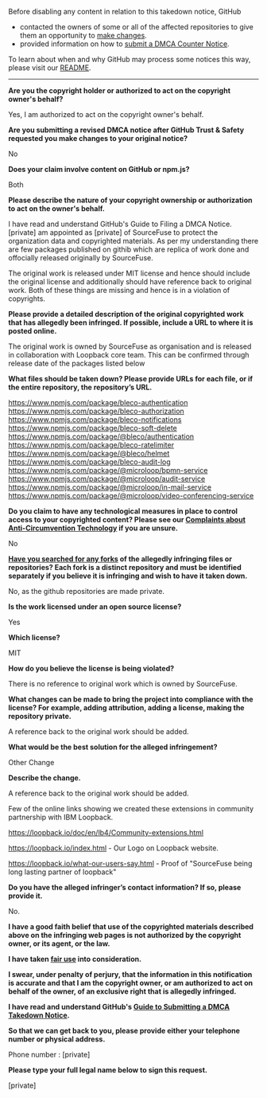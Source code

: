 Before disabling any content in relation to this takedown notice, GitHub
- contacted the owners of some or all of the affected repositories to give them an opportunity to [make changes](https://docs.github.com/en/github/site-policy/dmca-takedown-policy#a-how-does-this-actually-work).
- provided information on how to [submit a DMCA Counter Notice](https://docs.github.com/en/articles/guide-to-submitting-a-dmca-counter-notice).

To learn about when and why GitHub may process some notices this way, please visit our [README](https://github.com/github/dmca/blob/master/README.md#anatomy-of-a-takedown-notice).

---

**Are you the copyright holder or authorized to act on the copyright owner's behalf?**

Yes, I am authorized to act on the copyright owner's behalf.

**Are you submitting a revised DMCA notice after GitHub Trust & Safety requested you make changes to your original notice?**

No

**Does your claim involve content on GitHub or npm.js?**

Both

**Please describe the nature of your copyright ownership or authorization to act on the owner's behalf.**

I have read and understand GitHub's Guide to Filing a DMCA Notice.  
[private] am appointed as [private] of SourceFuse to protect the organization data and copyrighted materials. As per my understanding there are few packages published on githib which are replica of work done and offocially released originally by SourceFuse.

The original work is released under MIT license and hence should include the original license and additionally should have reference back to original work. Both of these things are missing and hence is in a violation of copyrights.

**Please provide a detailed description of the original copyrighted work that has allegedly been infringed. If possible, include a URL to where it is posted online.**

The original work is owned by SourceFuse as organisation and is released in collaboration with Loopback core team. This can be confirmed through release date of the packages listed below

**What files should be taken down? Please provide URLs for each file, or if the entire repository, the repository’s URL.**

https://www.npmjs.com/package/bleco-authentication  
https://www.npmjs.com/package/bleco-authorization  
https://www.npmjs.com/package/bleco-notifications  
https://www.npmjs.com/package/bleco-soft-delete  
https://www.npmjs.com/package/@bleco/authentication  
https://www.npmjs.com/package/bleco-ratelimiter  
https://www.npmjs.com/package/@bleco/helmet  
https://www.npmjs.com/package/bleco-audit-log  
https://www.npmjs.com/package/@microloop/bpmn-service  
https://www.npmjs.com/package/@microloop/audit-service  
https://www.npmjs.com/package/@microloop/in-mail-service  
https://www.npmjs.com/package/@microloop/video-conferencing-service  
  
**Do you claim to have any technological measures in place to control access to your copyrighted content? Please see our <a href="https://docs.github.com/articles/guide-to-submitting-a-dmca-takedown-notice#complaints-about-anti-circumvention-technology">Complaints about Anti-Circumvention Technology</a> if you are unsure.**

No

**<a href="https://docs.github.com/articles/dmca-takedown-policy#b-what-about-forks-or-whats-a-fork">Have you searched for any forks</a> of the allegedly infringing files or repositories? Each fork is a distinct repository and must be identified separately if you believe it is infringing and wish to have it taken down.**

No, as the github repositories are made private.

**Is the work licensed under an open source license?**

Yes

**Which license?**

MIT

**How do you believe the license is being violated?**

There is no reference to original work which is owned by SourceFuse.

**What changes can be made to bring the project into compliance with the license? For example, adding attribution, adding a license, making the repository private.**

A reference back to the original work should be added.

**What would be the best solution for the alleged infringement?**

Other Change

**Describe the change.**

A reference back to the original work should be added. 

Few of the online links showing we created these extensions in community partnership with IBM Loopback. 

https://loopback.io/doc/en/lb4/Community-extensions.html

https://loopback.io/index.html - Our Logo on Loopback website. 

https://loopback.io/what-our-users-say.html - Proof of "SourceFuse being long lasting partner of loopback" 

**Do you have the alleged infringer’s contact information? If so, please provide it.**

No.

**I have a good faith belief that use of the copyrighted materials described above on the infringing web pages is not authorized by the copyright owner, or its agent, or the law.**

**I have taken <a href="https://www.lumendatabase.org/topics/22">fair use</a> into consideration.**

**I swear, under penalty of perjury, that the information in this notification is accurate and that I am the copyright owner, or am authorized to act on behalf of the owner, of an exclusive right that is allegedly infringed.**

**I have read and understand GitHub's <a href="https://docs.github.com/articles/guide-to-submitting-a-dmca-takedown-notice/">Guide to Submitting a DMCA Takedown Notice</a>.**

**So that we can get back to you, please provide either your telephone number or physical address.**

Phone number : [private]

**Please type your full legal name below to sign this request.**

[private]

